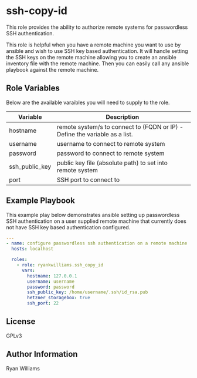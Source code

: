 # ssh-copy-id

This role provides the ability to authorize remote systems for passwordless
SSH authentication.

This role is helpful when you have a remote machine you want to use by
ansible and wish to use SSH key based authentication. It will handle setting
the SSH keys on the remote machine allowing you to create an ansible inventory
file with the remote machine. Then you can easily call any ansible playbook
against the remote machine.

## Role Variables

Below are the available varaibles you will need to supply to the role.

| Variable | Description |
| --- | --- |
| hostname | remote system/s to connect to (FQDN or IP) - Define the variable as a list.|
| username | username to connect to remote system |
| password | password to connect to remote system |
| ssh_public_key | public key file (absolute path) to set into remote system |
| port | SSH port to connect to |

## Example Playbook

This example play below demonstrates ansible setting up passwordless SSH
authentication on a user supplied remote machine that currently does not have
SSH key based authentication configured.

```yaml
---
- name: configure passwordless ssh authentication on a remote machine
  hosts: localhost

  roles:
    - role: ryankwilliams.ssh_copy_id
      vars:
        hostname: 127.0.0.1
        username: username
        password: password
        ssh_public_key: /home/username/.ssh/id_rsa.pub
        hetzner_storagebox: true
        ssh_port: 22
```

## License

GPLv3

## Author Information

Ryan Williams

